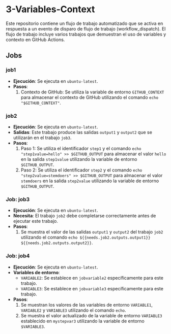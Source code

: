 # 3-Variables-Context

Este repositorio contiene un flujo de trabajo automatizado que se activa en respuesta a un evento de disparo de flujo de trabajo (workflow_dispatch). El flujo de trabajo incluye varios trabajos que demuestran el uso de variables y contexto en GitHub Actions.

## Jobs

### job1

- **Ejecución**: Se ejecuta en `ubuntu-latest`.
- **Pasos**:
  1. Contexto de GitHub: Se utiliza la variable de entorno `GITHUB_CONTEXT` para almacenar el contexto de GitHub utilizando el comando `echo "$GITHUB_CONTEXT"`.

### job2

- **Ejecución**: Se ejecuta en `ubuntu-latest`.
- **Salidas**: Este trabajo produce las salidas `output1` y `output2` que se utilizarán en el trabajo `job3`.
- **Pasos**:
  1. Paso 1: Se utiliza el identificador `step1` y el comando `echo "step1value=hello" >> $GITHUB_OUTPUT` para almacenar el valor `hello` en la salida `step1value` utilizando la variable de entorno `$GITHUB_OUTPUT`.
  2. Paso 2: Se utiliza el identificador `step2` y el comando `echo "step2value=stemdoers" >> $GITHUB_OUTPUT` para almacenar el valor `stemdoers` en la salida `step2value` utilizando la variable de entorno `$GITHUB_OUTPUT`.

### Job: job3

- **Ejecución**: Se ejecuta en `ubuntu-latest`.
- **Necesita**: El trabajo `job2` debe completarse correctamente antes de ejecutar este trabajo.
- **Pasos**:
  1. Se muestra el valor de las salidas `output1` y `output2` del trabajo `job2` utilizando el comando `echo ${{needs.job2.outputs.output1}} ${{needs.job2.outputs.output2}}`.

### Job: job4

- **Ejecución**: Se ejecuta en `ubuntu-latest`.
- **Variables de entorno**:
  - `VARIABLE2`: Se establece en `jobvariable2` específicamente para este trabajo.
  - `VARIABLE3`: Se establece en `jobvariable3` específicamente para este trabajo.
- **Pasos**:
  1. Se muestran los valores de las variables de entorno `VARIABLE1`, `VARIABLE2` y `VARIABLE3` utilizando el comando `echo`.
  2. Se muestra el valor actualizado de la variable de entorno `VARIABLE3` establecido en `mystepvar3` utilizando la variable de entorno `$VARIABLE3`.


